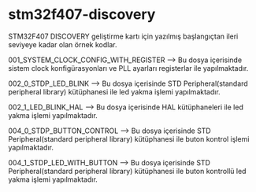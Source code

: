 # stm32f407-discovery
STM32F407 DISCOVERY geliştirme kartı için yazılmış başlangıçtan ileri seviyeye kadar olan örnek kodlar.

001_SYSTEM_CLOCK_CONFIG_WITH_REGISTER --> Bu dosya içerisinde sistem clock konfigürasyonları ve PLL ayarları registerlar ile yapılmaktadır.

002_0_STDP_LED_BLINK --> Bu dosya içerisinde STD Peripheral(standard peripheral library) kütüphanesi ile led yakma işlemi yapılmaktadır.

002_1_LED_BLINK_HAL --> Bu dosya içerisinde HAL kütüphaneleri ile led yakma işlemi yapılmaktadır.

004_0_STDP_BUTTON_CONTROL --> Bu dosya içerisinde STD Peripheral(standard peripheral library) kütüphanesi ile buton kontrol işlemi yapılmaktadır.

004_1_STDP_LED_WITH_BUTTON --> Bu dosya içerisinde STD Peripheral(standard peripheral library) kütüphanesi ile buton kontrollü led yakma işlemi yapılmaktadır.
